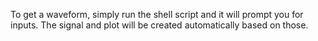 To get a waveform, simply run the shell script and it will prompt you for inputs. The signal and plot will be created automatically based on those.